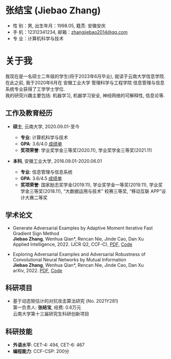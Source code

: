 # 张结宝 (Jiebao Zhang)


+ 性 别：男, 出生年月：1998.05, 籍贯: 安徽安庆
+ 手 机：12312341234,  邮箱：zhangjiebao2014@qq.com    
+ 专 业：计算机科学与技术

# 关于我
我现在是一名硕士二年级的学生(将于2023年6月毕业), 就读于云南大学信息学院. 在此之前, 我于2020年6月在 安徽工业大学 管理科学与工程学院 信息管理与信息系统专业获得了工学学士学位.
<br>
我的研究兴趣主要包括: 机器学习, 机器学习安全, 神经网络的可解释性, 信息论等.

## 工作及教育经历

+ **硕士**, 云南大学,  2020.09.01-至今
  - **专业**: 计算机科学与技术
  - **GPA**: 3.6/4.0 [成绩单](./files/gradereport_YNU.pdf) 
  - **奖项荣誉**: 学业奖学金三等奖(2020.11), 学业奖学金三等奖(2021.11)        

+ **本科**, 安徽工业大学, 2016.09.01-2020.06.01
  - **专业**: 信息管理与信息系统
  - **GPA**: 3.6/4.5 [成绩单](./files/gradereport_AHUT.pdf) 
  - **奖项荣誉**: 国家励志奖学金(2019.11), 学业奖学金一等奖(2019.11), 学业奖学金三等奖(2018.11), “大数据运用与技术” 校赛三等奖, “移动互联 APP”设计大赛二等奖


## 学术论文

+ Generate Adversarial Examples by Adaptive Moment Iterative Fast Gradient Sign Method <br>
    **Jiebao Zhang**, Wenhua Qian*, Rencan Nie, Jinde Cao, Dan Xu <br>
    Applied Intelligence, 2022. (JCR Q2, CCF-C), [PDF](https://doi.org/10.1007/s10489-022-03437-z), [Code](https://github.com/wowotou1998/Adam-FGSM)

+  Exploring Adversarial Examples and Adversarial Robustness of Convolutional Neural Networks by Mutual Information <br>
    **Jiebao Zhang**, Wenhua Qian*, Rencan Nie, Jinde Cao, Dan Xu <br>
    arXiv, 2022.  [PDF](https://arxiv.org/abs/2207.05756), [Code](https://github.com/wowotou1998/exploring_adv_by_mutual_info)

## 科研项目

+ 基于动态矩估计的对抗攻击算法研究 (No. 2021Y281) <br>
  第一负责人: **张结宝**, 经费: 0.6万元 <br>
  云南大学第十三届研究生科研创新项目 

## 科研技能
  + **外语水平**: CET-4: 494, CET-6: 467
  + **编程能力**: CCF-CSP: 200分



